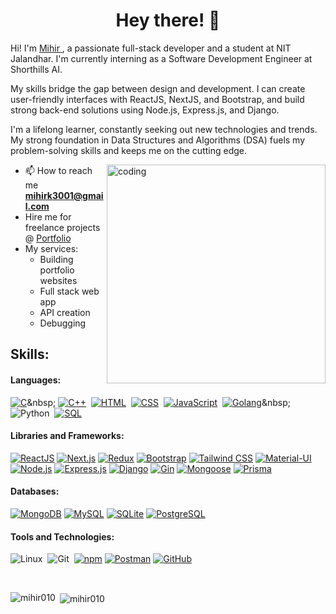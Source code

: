 <h1 align="center">Hey there! 👋</h1>
<!-- <h3 align="center">A passionate Full Stack Developer</h3> -->
<p>
  Hi! I'm <a href="https://mihirkumar.vercel.app/" target="_blank"> Mihir </a>, a passionate full-stack developer and a student at NIT Jalandhar.  I'm currently interning as a Software Development Engineer at Shorthills AI.

My skills bridge the gap between design and development. I can create user-friendly interfaces with ReactJS, NextJS, and Bootstrap, and build strong back-end solutions using Node.js, Express.js, and Django.

I'm a lifelong learner, constantly seeking out new technologies and trends. My strong foundation in Data Structures and Algorithms (DSA) fuels my problem-solving skills and keeps me on the cutting edge.
</p>

<img align='right' alt='coding' width='350' src='https://images-wixmp-ed30a86b8c4ca887773594c2.wixmp.com/f/c83c004e-1370-4756-88e5-4071de797088/dgdq8br-09cc7ad6-a021-47a5-b0e0-917b12b0f7a7.gif?token=eyJ0eXAiOiJKV1QiLCJhbGciOiJIUzI1NiJ9.eyJzdWIiOiJ1cm46YXBwOjdlMGQxODg5ODIyNjQzNzNhNWYwZDQxNWVhMGQyNmUwIiwiaXNzIjoidXJuOmFwcDo3ZTBkMTg4OTgyMjY0MzczYTVmMGQ0MTVlYTBkMjZlMCIsIm9iaiI6W1t7InBhdGgiOiJcL2ZcL2M4M2MwMDRlLTEzNzAtNDc1Ni04OGU1LTQwNzFkZTc5NzA4OFwvZGdkcThici0wOWNjN2FkNi1hMDIxLTQ3YTUtYjBlMC05MTdiMTJiMGY3YTcuZ2lmIn1dXSwiYXVkIjpbInVybjpzZXJ2aWNlOmZpbGUuZG93bmxvYWQiXX0.tqRMtE-b2QiI2nnefNxSDMJvZCcYqFmq2ccg_Xfzqb8'>



- 📫 How to reach me **mihirk3001@gmail.com**
- Hire me for freelance projects @ <a href="https://mihirkumar.vercel.app/"> Portfolio </a>
- My services:
  <ul>
    <li>Building portfolio websites</li>
    <li>Full stack web app</li>
    <li>API creation</li>
    <li>Debugging</li>
  </ul>


<!-- <a href="https://www.leetcode.com/mihir010" target="blank"><img align="center" src="https://raw.githubusercontent.com/rahuldkjain/github-profile-readme-generator/master/src/images/icons/Social/leet-code.svg" alt="mihir010" height="30" width="40" /></a> -->

## Skills:

#### Languages:

[![C](https://img.shields.io/badge/C-00599C?style=for-the-badge&logo=c&logoColor=white)](https://en.wikipedia.org/wiki/C_(programming_language))&nbsp;
[![C++](https://img.shields.io/badge/C++-00599C?style=for-the-badge&logo=c%2B%2B&logoColor=white)](https://en.wikipedia.org/wiki/C%2B%2B)&nbsp;
[![HTML](https://img.shields.io/badge/HTML5-E34F26?style=for-the-badge&logo=html5&logoColor=white)](https://en.wikipedia.org/wiki/HTML)&nbsp;
[![CSS](https://img.shields.io/badge/CSS3-1572B6?style=for-the-badge&logo=css3&logoColor=white)](https://en.wikipedia.org/wiki/CSS)&nbsp;
[![JavaScript](https://img.shields.io/badge/JavaScript-F7DF1E?style=for-the-badge&logo=javascript&logoColor=black)](https://en.wikipedia.org/wiki/JavaScript)&nbsp;
[![Golang](https://img.shields.io/badge/Go-00ADD8?style=for-the-badge&logo=go&logoColor=white)](https://en.wikipedia.org/wiki/Go_(programming_language))&nbsp;
![Python](https://img.shields.io/badge/Python-3776AB?style=for-the-badge&logo=python&logoColor=white)&nbsp;
[![SQL](https://img.shields.io/badge/SQL-4479A1?style=for-the-badge&logo=postgresql&logoColor=white)](https://en.wikipedia.org/wiki/SQL)



#### Libraries and Frameworks:

[![ReactJS](https://img.shields.io/badge/ReactJS-61DAFB?style=for-the-badge&logo=react&logoColor=white)](https://reactjs.org/)
[![Next.js](https://img.shields.io/badge/Next.js-000000?style=for-the-badge&logo=next.js&logoColor=white)](https://nextjs.org/)
[![Redux](https://img.shields.io/badge/Redux-764ABC?style=for-the-badge&logo=redux&logoColor=white)](https://redux.js.org/)
[![Bootstrap](https://img.shields.io/badge/Bootstrap-563D7C?style=for-the-badge&logo=bootstrap&logoColor=white)](https://getbootstrap.com/)
[![Tailwind CSS](https://img.shields.io/badge/Tailwind_CSS-38B2AC?style=for-the-badge&logo=tailwind-css&logoColor=white)](https://tailwindcss.com/)
[![Material-UI](https://img.shields.io/badge/Material--UI-0081CB?style=for-the-badge&logo=material-ui&logoColor=white)](https://material-ui.com/)
[![Node.js](https://img.shields.io/badge/Node.js-339933?style=for-the-badge&logo=node.js&logoColor=white)](https://nodejs.org/)
[![Express.js](https://img.shields.io/badge/Express.js-000000?style=for-the-badge&logo=express&logoColor=white)](https://expressjs.com/)
[![Django](https://img.shields.io/badge/Django-092E20?style=for-the-badge&logo=django&logoColor=white)](https://www.djangoproject.com/)
[![Gin](https://img.shields.io/badge/Gin-00ADD8?style=for-the-badge&logo=go&logoColor=white)](https://gin-gonic.com/)
[![Mongoose](https://img.shields.io/badge/Mongoose-47A248?style=for-the-badge&logo=mongoose&logoColor=white)](https://mongoosejs.com/)
[![Prisma](https://img.shields.io/badge/Prisma-2D3748?style=for-the-badge&logo=prisma&logoColor=white)](https://www.prisma.io/)


#### Databases:

[![MongoDB](https://img.shields.io/badge/MongoDB-47A248?style=for-the-badge&logo=mongodb&logoColor=white)](https://www.mongodb.com/)
[![MySQL](https://img.shields.io/badge/MySQL-4479A1?style=for-the-badge&logo=mysql&logoColor=white)](https://www.mysql.com/)
[![SQLite](https://img.shields.io/badge/SQLite-003B57?style=for-the-badge&logo=sqlite&logoColor=white)](https://www.sqlite.org/)
[![PostgreSQL](https://img.shields.io/badge/PostgreSQL-336791?style=for-the-badge&logo=postgresql&logoColor=white)](https://www.postgresql.org/)


#### Tools and Technologies:

![Linux](https://img.shields.io/badge/Linux-FCC624?style=for-the-badge&logo=linux&logoColor=black)&nbsp;
![Git](https://img.shields.io/badge/GIT-E44C30?style=for-the-badge&logo=git&logoColor=white)&nbsp;
[![npm](https://img.shields.io/badge/npm-CB3837?style=for-the-badge&logo=npm&logoColor=white)](https://www.npmjs.com/)
[![Postman](https://img.shields.io/badge/Postman-FF6C37?style=for-the-badge&logo=postman&logoColor=white)](https://www.postman.com/)
[![GitHub](https://img.shields.io/badge/GitHub-181717?style=for-the-badge&logo=github&logoColor=white)](https://github.com/)

<!-- ![AWS](https://img.shields.io/badge/Amazon_AWS-232F3E?style=flat&logo=amazon-aws&logoColor=white)&nbsp;
![Google Cloud](https://img.shields.io/badge/Google_Cloud-4285F4?style=flat&logo=google-cloud&logoColor=white)&nbsp; -->

<br/>

<p><img align="left" src="https://github-readme-stats.vercel.app/api/top-langs?username=mihir010&show_icons=true&locale=en&layout=compact" alt="mihir010" /></p>

<p>&nbsp;<img align="center" src="https://github-readme-stats.vercel.app/api?username=mihir010&show_icons=true&locale=en" alt="mihir010" /></p>
